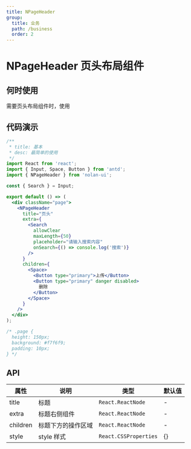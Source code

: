 ```yaml
---
title: NPageHeader
group:
  title: 业务
  path: /business
  order: 2
---
```


# NPageHeader 页头布局组件

## 何时使用

需要页头布局组件时，使用

## 代码演示

```jsx
/**
 * title: 基本
 * desc: 最简单的使用
 */
import React from 'react';
import { Input, Space, Button } from 'antd';
import { NPageHeader } from 'nolan-ui';

const { Search } = Input;

export default () => (
  <div className="page">
    <NPageHeader
      title="页头"
      extra={
        <Search
          allowClear
          maxLength={50}
          placeholder="请输入搜索内容"
          onSearch={() => console.log('搜索')}
        />
      }
      children={
        <Space>
          <Button type="primary">上传</Button>
          <Button type="primary" danger disabled>
            删除
          </Button>
        </Space>
      }
    />
  </div>
);

/* .page {
  height: 150px;
  background: #f7f6f9;
  padding: 10px;
} */
```

<style>
  .page {
    height: 150px;
    background: #f7f6f9;
    padding: 10px;
  }
</style>

## API

| 属性     | 说明               | 类型                  | 默认值 |
| -------- | ------------------ | --------------------- | ------ |
| title    | 标题               | `React.ReactNode`     | -      |
| extra    | 标题右侧组件       | `React.ReactNode`     | -      |
| children | 标题下方的操作区域 | `React.ReactNode`     | -      |
| style    | style 样式         | `React.CSSProperties` | {}     |
